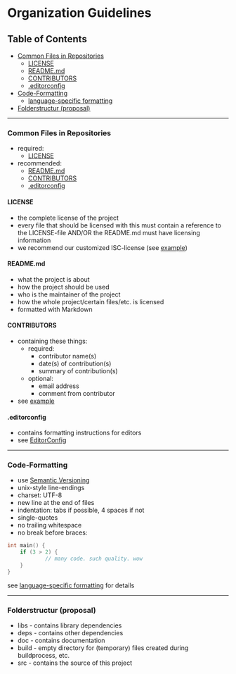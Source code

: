 # Organization Guidelines

## Table of Contents
* [Common Files in Repositories](#commonfilesinrepositories)
    * [LICENSE](#license)
    * [README.md](#readmemd)
    * [CONTRIBUTORS](#contributors)
    * [.editorconfig](#editorconfig)
* [Code-Formatting](#code-formatting)
    * [language-specific formatting](language-specific/README.md)
* [Folderstructur (proposal)](#folderstructur-proposal)


---


### Common Files in Repositories
* required:
    * [LICENSE](#license)
* recommended:
    * [README.md](#readmemd)
    * [CONTRIBUTORS](#contributors)
    * [.editorconfig](#editorconfig)

#### LICENSE
* the complete license of the project
* every file that should be licensed with this must contain a reference to the LICENSE-file AND/OR the README.md must have licensing information
* we recommend our customized ISC-license (see [example](examples/LICENSE))

#### README.md
* what the project is about
* how the project should be used
* who is the maintainer of the project
* how the whole project/certain files/etc. is licensed
* formatted with Markdown

#### CONTRIBUTORS
* containing these things:
    * required:
        * contributor name(s)
        * date(s) of contribution(s)
        * summary of contribution(s)
    * optional:
        * email address
        * comment from contributor
* see [example](examples/CONTRIBUTORS)

#### .editorconfig
* contains formatting instructions for editors
* see [EditorConfig](http://editorconfig.org/)

---

### Code-Formatting
* use [Semantic Versioning](http://semver.org/)
* unix-style line-endings
* charset: UTF-8
* new line at the end of files
* indentation: tabs if possible, 4 spaces if not
* single-quotes
* no trailing whitespace
* no break before braces:
```cpp
int main() {
    if (3 > 2) {
            // many code. such quality. wow
    }
}
```

see [language-specific formatting](language-specific/README.md) for details

---

### Folderstructur (proposal)
* libs - contains library dependencies
* deps - contains other dependencies
* doc - contains documentation
* build - empty directory for (temporary) files created during buildprocess, etc.
* src - contains the source of this project
